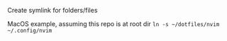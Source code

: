 Create symlink for folders/files

MacOS example, assuming this repo is at root dir
`ln -s ~/dotfiles/nvim ~/.config/nvim`
